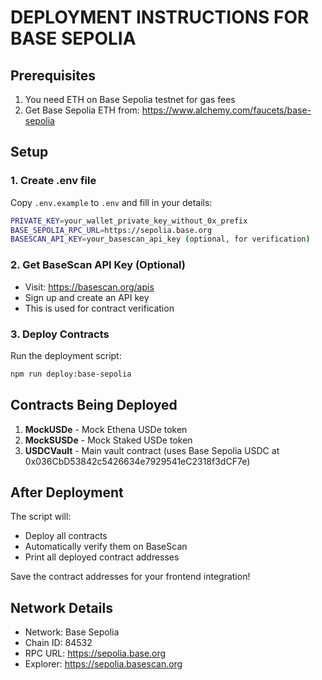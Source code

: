 # DEPLOYMENT INSTRUCTIONS FOR BASE SEPOLIA

## Prerequisites
1. You need ETH on Base Sepolia testnet for gas fees
2. Get Base Sepolia ETH from: https://www.alchemy.com/faucets/base-sepolia

## Setup

### 1. Create .env file
Copy `.env.example` to `.env` and fill in your details:

```bash
PRIVATE_KEY=your_wallet_private_key_without_0x_prefix
BASE_SEPOLIA_RPC_URL=https://sepolia.base.org
BASESCAN_API_KEY=your_basescan_api_key (optional, for verification)
```

### 2. Get BaseScan API Key (Optional)
- Visit: https://basescan.org/apis
- Sign up and create an API key
- This is used for contract verification

### 3. Deploy Contracts

Run the deployment script:
```bash
npm run deploy:base-sepolia
```

## Contracts Being Deployed

1. **MockUSDe** - Mock Ethena USDe token
2. **MockSUSDe** - Mock Staked USDe token
3. **USDCVault** - Main vault contract (uses Base Sepolia USDC at 0x036CbD53842c5426634e7929541eC2318f3dCF7e)

## After Deployment

The script will:
- Deploy all contracts
- Automatically verify them on BaseScan
- Print all deployed contract addresses

Save the contract addresses for your frontend integration!

## Network Details
- Network: Base Sepolia
- Chain ID: 84532
- RPC URL: https://sepolia.base.org
- Explorer: https://sepolia.basescan.org
